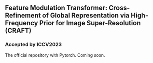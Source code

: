 ## Feature Modulation Transformer: Cross-Refinement of Global Representation via High-Frequency Prior for Image Super-Resolution (CRAFT)
### Accepted by ICCV2023
The official repository with Pytorch. Coming soon.
